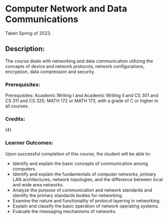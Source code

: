 # Computer Network and Data Communications

Taken Spring of 2023.

## Description:
The course deals with networking and data communication utilizing the concepts of device and network protocols, network configurations, encryption, data compression and security.

### Prerequisites:
Prerequisites: Academic Writing I and Academic Writing II and CS 301 and CS 311 and CS 325; MATH 172 or MATH 173, with a grade of C or higher in all courses.

### Credits: 
(4)

### Learner Outcomes:
Upon successful completion of this course, the student will be able to:
- Identify and explain the basic concepts of communication among computers.
- Identify and explain the fundamentals of computer networks, primary LAN architectures, network topologies, and the difference between local and wide area networks.
- Analyze the purpose of communication and network standards and identify the primary standards bodies for networking.
- Examine the nature and functionality of protocol layering in networking.
- Explain and classify the basic operation of network operating systems.
- Evaluate the messaging mechanisms of networks.
